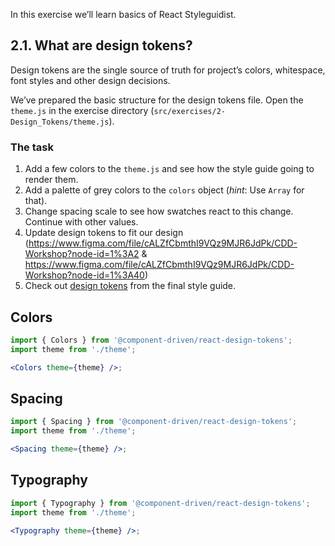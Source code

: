 In this exercise we’ll learn basics of React Styleguidist.

## 2.1. What are design tokens?

Design tokens are the single source of truth for project’s colors, whitespace,
font styles and other design decisions.

We’ve prepared the basic structure for the design tokens file. Open the
`theme.js` in the exercise directory (`src/exercises/2-Design_Tokens/theme.js`).

### The task

1. Add a few colors to the `theme.js` and see how the style guide going to
   render them.
1. Add a palette of grey colors to the `colors` object (_hint_: Use `Array` for
   that).
1. Change spacing scale to see how swatches react to this change. Continue with
   other values.
1. Update design tokens to fit our design
   (https://www.figma.com/file/cALZfCbmthI9VQz9MJR6JdPk/CDD-Workshop?node-id=1%3A2
   &
   https://www.figma.com/file/cALZfCbmthI9VQz9MJR6JdPk/CDD-Workshop?node-id=1%3A40)
1. Check out
   [design tokens](https://cdds.netlify.com/styleguide/#/Foundation?id=colors)
   from the final style guide.

## Colors

```jsx noeditor
import { Colors } from '@component-driven/react-design-tokens';
import theme from './theme';

<Colors theme={theme} />;
```

## Spacing

```jsx noeditor
import { Spacing } from '@component-driven/react-design-tokens';
import theme from './theme';

<Spacing theme={theme} />;
```

## Typography

```jsx noeditor
import { Typography } from '@component-driven/react-design-tokens';
import theme from './theme';

<Typography theme={theme} />;
```
